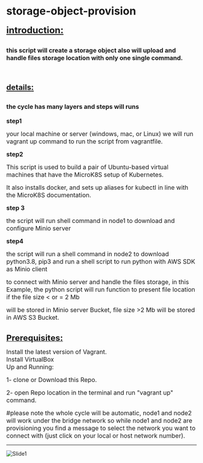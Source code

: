 # storage-object-provision

<span style="font-size:24px"><u><strong>introduction:</strong></u></span></h2>

<h2><span style="font-size:16px">this script will create a storage object also will upload and handle files storage location with only one single command.</span></h2>

<h2><br />
<u><strong><span style="font-size:20px">details</span>:</strong></u></h2>

<h2><span style="font-size:16px">the cycle has many layers and steps will runs</span></h2>

<p><span style="font-size:16px"><strong>step1</strong></span></p>

<p><span style="font-size:16px">your local machine or server (windows, mac, or Linux) we will run vagrant up command to run the script from vagrantfile.&nbsp;</span></p>

<p><span style="font-size:16px"><strong>step2</strong></span></p>

<p><span style="font-size:16px">This script is used to build a pair of Ubuntu-based virtual machines that have the&nbsp;MicroK8S&nbsp;setup of&nbsp;Kubernetes.</span></p>

<p><span style="font-size:16px">It also installs&nbsp;docker, and sets up aliases for kubectl in line with the MicroK8S documentation.</span></p>

<p><strong><span style="font-size:16px">step 3</span></strong></p>

<p><span style="font-size:16px">the script will run shell command in node1 to download and configure Minio server&nbsp;</span></p>

<p><strong><span style="font-size:16px">step4</span></strong></p>

<p><span style="font-size:16px">the script will run a shell command in node2 to download python3.8, pip3 and run a shell script to run python with AWS SDK as Minio client&nbsp;</span></p>

<p><span style="font-size:16px">to connect with Minio server and handle the files storage, in this Example, the python script will run function to present file location if the file size &lt; or = 2 Mb</span></p>

<p><span style="font-size:16px">will&nbsp;be stored in Minio server Bucket,&nbsp;file size &gt;2 Mb will&nbsp;be stored in AWS S3 Bucket.</span></p>

<p><br />
<u><strong><span style="font-size:22px">Prerequisites:</span></strong></u></p>

<p><span style="font-size:16px">Install the latest version of&nbsp;Vagrant.<br />
Install&nbsp;VirtualBox<br />
Up and Running:</span></p>

<p><span style="font-size:16px">1- clone or Download this Repo.</span></p>

<p><span style="font-size:16px">2- open Repo location in the terminal and run &quot;vagrant up&quot; command.</span></p>

<p><span style="font-size:16px">#please note the whole cycle will be automatic, node1 and node2 will work under the bridge network so while node1 and node2 are provisioning you find a message to select the network you want to connect with (just click on your local or host network number).</span></p>

------------------------------------------------------------------------------------------------------------------------


![Slide1](https://user-images.githubusercontent.com/36302233/152698949-c5b99f97-d563-465e-902f-84b0c5cccf5a.jpg)

